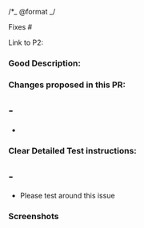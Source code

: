 /\*_ @format _/

Fixes #

Link to P2:

### Good Description:

### Changes proposed in this PR:

## -

*

### Clear Detailed Test instructions:

## -

* Please test around this issue

### Screenshots
